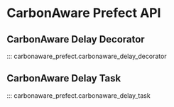 # CarbonAware Prefect API

## CarbonAware Delay Decorator

::: carbonaware_prefect.carbonaware_delay_decorator

## CarbonAware Delay Task

::: carbonaware_prefect.carbonaware_delay_task